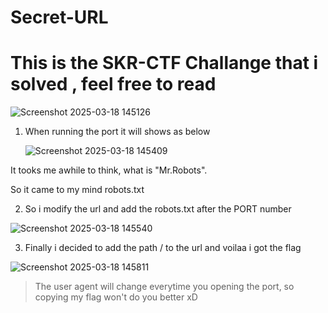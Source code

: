 # Secret-URL
# This is the SKR-CTF Challange that i solved , feel free to read 

![Screenshot 2025-03-18 145126](https://github.com/user-attachments/assets/488d2144-012d-4f68-8f6c-2fe1b4b37532)

1. When running the port it will shows as below

   ![Screenshot 2025-03-18 145409](https://github.com/user-attachments/assets/5e93ba11-4b3e-417c-8675-2960635af765)


It tooks me awhile to think, what is "Mr.Robots".

So it came to my mind robots.txt 


2. So i modify the url and add the robots.txt after the PORT number

![Screenshot 2025-03-18 145540](https://github.com/user-attachments/assets/d79c3454-14c8-4845-adf7-4809ab04f522)

3. Finally i decided to add the path / to the url and voilaa i got the flag

![Screenshot 2025-03-18 145811](https://github.com/user-attachments/assets/7f5db653-dbba-49ed-b63b-e8acaa5c6ca7)

 > The user agent will change everytime you opening the port, so copying my flag won't do you better xD
